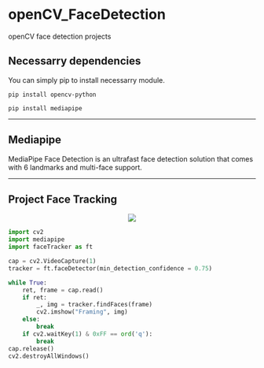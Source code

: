 # openCV_FaceDetection
openCV face detection projects


## Necessarry dependencies
<p> You can simply pip to install necessarry module. </p>

<code>pip install opencv-python</code>

<code>pip install mediapipe</code>

-----------------------------------
Mediapipe
-----------------------------------
<p> MediaPipe Face Detection is an ultrafast face detection solution that comes with 6 landmarks and multi-face support.  </p>

-----------------------------------
Project Face Tracking
-----------------------------------

<p align = "center">
    <img src = "https://github.com/Raihan-009/openCV_HandDetection/blob/main/results/handTracking01.png">
</p>


```python
import cv2
import mediapipe
import faceTracker as ft

cap = cv2.VideoCapture(1)
tracker = ft.faceDetector(min_detection_confidence = 0.75)

while True:
    ret, frame = cap.read()
    if ret:
        _, img = tracker.findFaces(frame)
        cv2.imshow("Framing", img)
    else:
        break
    if cv2.waitKey(1) & 0xFF == ord('q'):
        break
cap.release()
cv2.destroyAllWindows()
```
